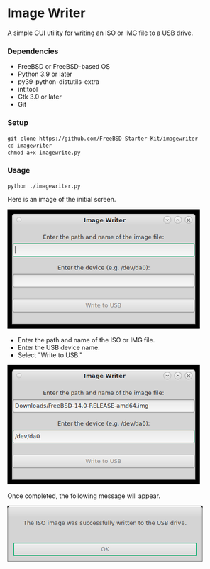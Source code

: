 # Image Writer

A simple GUI utility for writing an ISO or IMG file to a USB drive.

### Dependencies
* FreeBSD or FreeBSD-based OS
* Python 3.9 or later
* py39-python-distutils-extra
* intltool
* Gtk 3.0 or later
* Git

### Setup
```
git clone https://github.com/FreeBSD-Starter-Kit/imagewriter
cd imagewriter
chmod a+x imagewrite.py
```

### Usage

```
python ./imagewriter.py
```

Here is an image of the initial screen.

![Initial screen](images/ImageWriter-1.png)

- Enter the path and name of the ISO or IMG file.
- Enter the USB device name.
- Select "Write to USB."

![Enter path to ISO image](images/ImageWriter-2.png)

Once completed, the following message will appear.

![Successfully written](images/ImageWriter-3.png)
